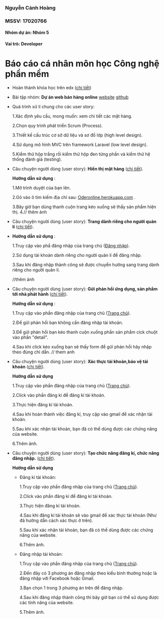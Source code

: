 ### **Nguyễn Cảnh Hoàng**
### **MSSV: 17020766**
#### Nhóm dự án: Nhóm 5
#### Vai trò: Developer

# Báo cáo cá nhân môn học Công nghệ phần mềm
- Hoàn thành khóa học trên edx ([chi tiết](https://github.com/DaoDucKhiem/nhom-5/blob/master/NguyenCanhHoang/SoftEng1x.png))

- Bài tập nhóm: **Dự án web bán hàng online** [website](http://oderonline.herokuapp.com) [github](https://github.com/DaoDucKhiem/nhom-5/tree/master/nhom-5)
- Quá trình xử lí chung cho các user story:

    1.Xác định yêu cầu, mong muốn: xem chi tiết các mặt hàng.
    
    2.Chọn quy trình phát triển Scrum (Process).
    
    3.Thiết kế cấu trúc cơ sở dữ liệu và sơ đồ lớp (high level design).
    
    4.Sử dụng mô hình MVC trên framework Laravel (low level design).
    
    5.Kiểm thử hộp trắng rồi kiểm thử hộp đen từng phần và kiểm thử hệ thống đánh giá (testing).
- Câu chuyện người dùng (user story): **Hiển thị mặt hàng** ([chi tiết](https://github.com/DaoDucKhiem/nhom-5/issues/15)).
    
   <b>Hướng dẫn sử dụng </b>:

     1.Mở trình duyệt của bạn lên.

     2.Gõ vào ô tìm kiếm địa chỉ sau: [Oderonline.herokuapp.com](https://oderonline.herokuapp.com/) .

     3.Bây giờ bạn dùng thanh cuộn trang kéo xuống sẽ thấy sản phẩm hiện thị.
     4.// thêm ảnh
   
- Câu chuyện người dùng (user story): **Trang dành riêng cho người quản lí** ([chi tiết](https://github.com/DaoDucKhiem/nhom-5/issues/23)).
- 
  <b>Hướng dẫn sử dụng </b>:

     1.Truy cập vào phầ đăng nhập của trang chủ ([Đăng nhập](https://oderonline.herokuapp.com/login)).

     2.Sử dụng tài khoản dành riêng cho người quản lí để đăng nhập.
     
     3.Sau khi đăng nhập thành công sẽ được chuyển hướng sang trang dành riêng cho người quản lí.
     
     //thêm ảnh
     
- Câu chuyện người dùng (user story): **Gửi phản hồi ứng dụng, sản phẩm tới nhà phát hành** ([chi tiết](https://github.com/DaoDucKhiem/nhom-5/issues/21)).

  <b>Hướng dẫn sử dụng </b>:
  
 	 1.Truy cập vào phần đăng nhập của trang chủ ([Trang chủ](https://oderonline.herokuapp.com)).

     2.Để gửi phản hồi bạn không cần đăng nhập tài khoản.
     
     3.Để gửi phản hồi bạn kéo thanh cuộn xuống phần sản phẩm cick chuột vào phần "detail".
     
     4.Sau khi click kéo xuống bạn sẽ thấy form để gửi phản hồi hãy nhập theo đúng chỉ dẫn.
  // them anh
       
- Câu chuyện người dùng (user story): **Xác thực tài khoản,bảo vệ tài khoản** ([chi tiết](https://github.com/DaoDucKhiem/nhom-5/issues/20)).

  <b>Hướng dẫn sử dụng </b>
  
	1.Truy cập vào phần đăng nhập của trang chủ ([Trang chủ](https://oderonline.herokuapp.com)).
	
	2.Click vào phần đăng kí để đăng kí tài khoản.

	3.Thực hiện đăng kí tài khoản.

	4.Sau khi hoàn thành việc đăng kí, truy cập vào gmail để xác nhận tài khoản.

	5.Sau khi xác nhận tài khoản, bạn đã có thể dùng được các chứng năng của website.
	
	6.Thêm ảnh.

- Câu chuyện người dùng (user story): **Tạo chức năng đăng kí, chức năng đăng nhập.** ([chi tiết](https://github.com/DaoDucKhiem/nhom-5/issues/20)).
 
 	 <b>Hướng dẫn sử dụng </b>
     
  	- Đăng kí tài khoản:
    
		1.Truy cập vào phần đăng nhập của trang chủ ([Trang chủ](https://oderonline.herokuapp.com)).
	
		2.Click vào phần đăng kí để đăng kí tài khoản.

		3.Thực hiện đăng kí tài khoản.

		4.Sau khi đăng kí tài khoản sẽ vào gmail để xác thực tài khoản (Như đã hướng dẫn cách xác thực ở trên).

		5.Sau khi xác nhận tài khoản, bạn đã có thể dùng được các chứng năng của website.
	
		6.Thêm ảnh.
		
    - Đăng nhập tài khoản:
     
    	1.Truy cập vào phần đăng nhập của trang chủ ([Trang chủ](https://oderonline.herokuapp.com)).
	
		2.Đến đây có 3 phương án đăng nhập theo kiểu bình thường hoặc là đăng nhập với Facebook hoặc Gmail.

		3.Bạn chọn 1 trong 3 phương án trên để đăng nhập.

		4.Sau khi đăng nhập thành công thì bây giờ bạn có thể sử dụng được các tính năng của website.
	
		5.Thêm ảnh.

